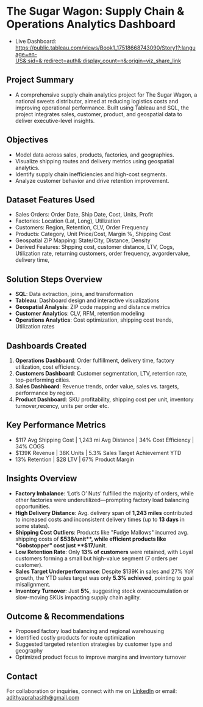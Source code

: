 #  The Sugar Wagon: Supply Chain & Operations Analytics Dashboard

- Live Dashboard: https://public.tableau.com/views/Book1_17518668743090/Story1?:language=en-US&:sid=&:redirect=auth&:display_count=n&:origin=viz_share_link  

## Project Summary
- A comprehensive supply chain analytics project for The Sugar Wagon, a national sweets distributor, aimed at reducing logistics costs and improving operational performance. Built using Tableau and SQL, the project integrates sales, customer, product, and geospatial data to deliver executive-level insights.

## Objectives
- Model data across sales, products, factories, and geographies.
- Visualize shipping routes and delivery metrics using geospatial analytics.
- Identify supply chain inefficiencies and high-cost segments.
- Analyze customer behavior and drive retention improvement.

## Dataset Features Used
- Sales Orders: Order Date, Ship Date, Cost, Units, Profit
- Factories: Location (Lat, Long), Utilization
- Customers: Region, Retention, CLV, Order Frequency
- Products: Category, Unit Price/Cost, Margin %, Shipping Cost
- Geospatial ZIP Mapping: State/City, Distance, Density
- Derived Features: Shpping cost, customer distance, LTV, Cogs, Utilization rate, returning customers, order frequency, avgordervalue, delivery time, 

## Solution Steps Overview
- **SQL**: Data extraction, joins, and transformation
- **Tableau**: Dashboard design and interactive visualizations
- **Geospatial Analysis**: ZIP code mapping and distance metrics
- **Customer Analytics**: CLV, RFM, retention modeling
- **Operations Analytics**: Cost optimization, shipping cost trends, Utilization rates

## Dashboards Created
1. **Operations Dashboard**: Order fulfillment, delivery time, factory utilization, cost efficiency.
2. **Customers Dashboard**: Customer segmentation, LTV, retention rate, top-performing cities.
3. **Sales Dashboard**: Revenue trends, order value, sales vs. targets, performance by region.
4. **Product Dashboard**: SKU profitability, shipping cost per unit, inventory turnover,recency, units per order etc. 

## Key Performance Metrics 
- $117 Avg Shipping Cost | 1,243 mi Avg Distance | 34% Cost Efficiency | 34% COGS
- $139K Revenue | 38K Units | 5.3% Sales Target Achievement YTD
- 13% Retention | $28 LTV | 67% Product Margin
  
## Insights Overview
- **Factory Imbalance**: ‘Lot’s O’ Nuts’ fulfilled the majority of orders, while other factories were underutilized—prompting factory load balancing opportunities.
- **High Delivery Distance**: Avg. delivery span of **1,243 miles** contributed to increased costs and inconsistent delivery times (up to **13 days** in some states).
- **Shipping Cost Outliers**: Products like "Fudge Mallows" incurred avg. shipping costs of **$538/unit**, while efficient products like "Gobstopper" cost just **$17/unit**.
- **Low Retention Rate**: Only **13% of customers** were retained, with Loyal customers forming a small but high-value segment (7 orders per customer).
- **Sales Target Underperformance**: Despite $139K in sales and 27% YoY growth, the YTD sales target was only **5.3% achieved**, pointing to goal misalignment.
- **Inventory Turnover**: Just **5%**, suggesting stock overaccumulation or slow-moving SKUs impacting supply chain agility.

## Outcome & Recommendations
- Proposed factory load balancing and regional warehousing
- Identified costly products for route optimization
- Suggested targeted retention strategies by customer type and geography
- Optimized product focus to improve margins and inventory turnover

## Contact
For collaboration or inquiries, connect with me on [LinkedIn](https://www.linkedin.com/in/adithya-prahasith) or email: [adithyaprahasith@gmail.com](mailto:adithyaprahasith@gmail.com)
